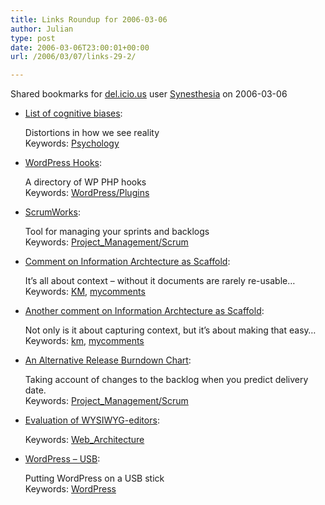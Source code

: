 ```yaml
---
title: Links Roundup for 2006-03-06
author: Julian
type: post
date: 2006-03-06T23:00:01+00:00
url: /2006/03/07/links-29-2/

---
```

Shared bookmarks for [del.icio.us][1] user  [Synesthesia][2] on 2006-03-06

  * [List of cognitive biases][3]:
  
    Distortions in how we see reality   
    Keywords: [Psychology][4]
  * [WordPress Hooks][5]:
  
    A directory of WP PHP hooks   
    Keywords: [WordPress/Plugins][6]
  * [ScrumWorks][7]:
  
    Tool for managing your sprints and backlogs   
    Keywords: [Project_Management/Scrum][8]
  * [Comment on Information Archtecture as Scaffold][9]:
  
    It&#8217;s all about context &#8211; without it documents are rarely re-usable&#8230;   
    Keywords: [KM][10], [mycomments][11]
  * [Another comment on Information Archtecture as Scaffold][12]:
  
    Not only is it about capturing context, but it&#8217;s about making that easy&#8230;   
    Keywords: [km][13], [mycomments][11]
  * [An Alternative Release Burndown Chart][14]:
  
    Taking account of changes to the backlog when you predict delivery date.   
    Keywords: [Project_Management/Scrum][8]
  * [Evaluation of WYSIWYG-editors][15]:
  
       
    Keywords: [Web_Architecture][16]
  * [WordPress &#8211; USB][17]:
  
    Putting WordPress on a USB stick   
    Keywords: [WordPress][18]

 [1]: http://del.icio.us/
 [2]: http://del.icio.us/synesthesia
 [3]: http://en.wikipedia.org/wiki/List_of_cognitive_biases "http://en.wikipedia.org/wiki/List_of_cognitive_biases"
 [4]: http://del.icio.us/synesthesia/Psychology
 [5]: http://wphooks.flatearth.org/ "http://wphooks.flatearth.org/"
 [6]: http://del.icio.us/synesthesia/WordPress/Plugins
 [7]: http://www.danube.com/scrumworks "http://www.danube.com/scrumworks"
 [8]: http://del.icio.us/synesthesia/Project_Management/Scrum
 [9]: http://www.kn.com.au/networks/2006/03/information_arc.html#comment-14701991 "http://www.kn.com.au/networks/2006/03/information_arc.html#comment-14701991"
 [10]: http://del.icio.us/synesthesia/KM
 [11]: http://del.icio.us/synesthesia/mycomments
 [12]: http://www.kn.com.au/networks/2006/03/information_arc.html#comment-14711536 "http://www.kn.com.au/networks/2006/03/information_arc.html#comment-14711536"
 [13]: http://del.icio.us/synesthesia/km
 [14]: http://www.mountaingoatsoftware.com/scrum/altburndown.php "http://www.mountaingoatsoftware.com/scrum/altburndown.php"
 [15]: http://www.standards-schmandards.com/index.php?2006/03/03/36-wysiwyg-editor-test "http://www.standards-schmandards.com/index.php?2006/03/03/36-wysiwyg-editor-test"
 [16]: http://del.icio.us/synesthesia/Web_Architecture
 [17]: http://www.tamba2.org.uk/wordpress/usb/ "http://www.tamba2.org.uk/wordpress/usb/"
 [18]: http://del.icio.us/synesthesia/WordPress